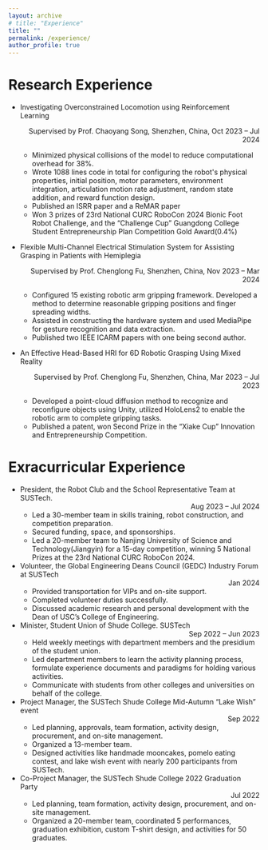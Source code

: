 ```yaml
---
layout: archive
# title: "Experience"
title: ""
permalink: /experience/
author_profile: true
---
```



Research Experience
======
* Investigating Overconstrained Locomotion using Reinforcement Learning 
        <div style="text-align: right;">Supervised by Prof. Chaoyang Song, Shenzhen, China, Oct 2023 – Jul 2024</div>  
    *	Minimized physical collisions of the model to reduce computational overhead for 38%.
    -	Wrote 1088 lines code in total for configuring the robot's physical properties, initial position, motor parameters, environment integration, articulation motion rate adjustment, random state addition, and reward function design.
    -	Published an ISRR paper and a ReMAR paper
    -	Won 3 prizes of 23rd National CURC RoboCon 2024 Bionic Foot Robot Challenge, and the “Challenge Cup” Guangdong College Student Entrepreneurship Plan Competition Gold Award(0.4%)

* Flexible Multi-Channel Electrical Stimulation System for Assisting Grasping in Patients with Hemiplegia   
        <div style="text-align: right;">Supervised by Prof. Chenglong Fu, Shenzhen, China, Nov 2023 – Mar 2024</div>
    -	Configured 15 existing robotic arm gripping framework. Developed a method to determine reasonable gripping positions and finger spreading widths. 
    -	Assisted in constructing the hardware system and used MediaPipe for gesture recognition and data extraction.
    -	Published two IEEE ICARM papers with one being second author.

* An Effective Head-Based HRI for 6D Robotic Grasping Using Mixed Reality   
        <div style="text-align: right;">Supervised by Prof. Chenglong Fu, Shenzhen, China, Mar 2023 – Jul 2023</div>	
    -	Developed a point-cloud diffusion method to recognize and reconfigure objects using Unity, utilized HoloLens2 to enable the robotic arm to complete gripping tasks. 
    -	Published a patent, won Second Prize in the “Xiake Cup” Innovation and Entrepreneurship Competition.


Exracurricular Experience
======
*	President, the Robot Club and the School Representative Team at SUSTech.       
        <div style="text-align: right;">Aug 2023 – Jul 2024</div>	         
    - Led a 30-member team in skills training, robot construction, and competition preparation.
    - Secured funding, space, and sponsorships.
    - Led a 20-member team to Nanjing University of Science and Technology(Jiangyin) for a 15-day competition, winning 5 National Prizes at the 23rd National CURC RoboCon 2024.
*	Volunteer, the Global Engineering Deans Council (GEDC) Industry Forum at SUSTech        
        <div style="text-align: right;">Jan 2024</div>		  	  
    - Provided transportation for VIPs and on-site support.
    - Completed volunteer duties successfully.
    - Discussed academic research and personal development with the Dean of USC’s College of Engineering.
*	Minister, Student Union of Shude College. SUSTech   
        <div style="text-align: right;">Sep 2022 – Jun 2023</div> 							 
    - Held weekly meetings with department members and the presidium of the student union. 
    - Led department members to learn the activity planning process, formulate experience documents and paradigms for holding various activities.
    - Communicate with students from other colleges and universities on behalf of the college.
*	Project Manager, the SUSTech Shude College Mid-Autumn “Lake Wish” event     
        <div style="text-align: right;">Sep 2022</div>			  
    - Led planning, approvals, team formation, activity design, procurement, and on-site management.
    - Organized a 13-member team.
    - Designed activities like handmade mooncakes, pomelo eating contest, and lake wish event with nearly 200 participants from SUSTech.
*	Co-Project Manager, the SUSTech Shude College 2022 Graduation Party     
        <div style="text-align: right;">Jul 2022</div>				  
    - Led planning, team formation, activity design, procurement, and on-site management.
    - Organized a 20-member team, coordinated 5 performances, graduation exhibition, custom T-shirt design, and activities for 50 graduates.




